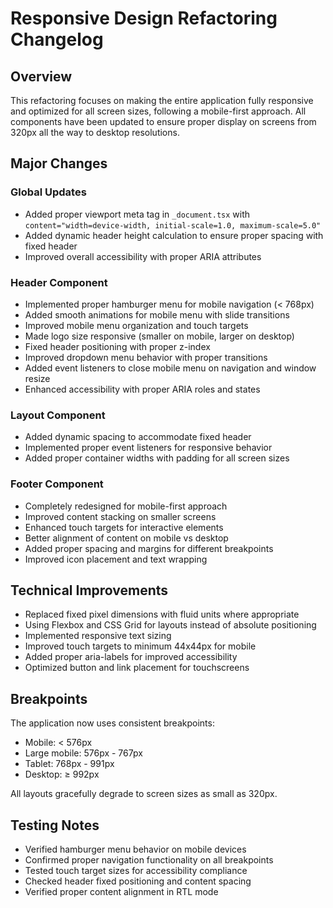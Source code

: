 # Responsive Design Refactoring Changelog

## Overview
This refactoring focuses on making the entire application fully responsive and optimized for all screen sizes, following a mobile-first approach. All components have been updated to ensure proper display on screens from 320px all the way to desktop resolutions.

## Major Changes

### Global Updates
- Added proper viewport meta tag in `_document.tsx` with `content="width=device-width, initial-scale=1.0, maximum-scale=5.0"`
- Added dynamic header height calculation to ensure proper spacing with fixed header
- Improved overall accessibility with proper ARIA attributes

### Header Component
- Implemented proper hamburger menu for mobile navigation (< 768px)
- Added smooth animations for mobile menu with slide transitions
- Improved mobile menu organization and touch targets
- Made logo size responsive (smaller on mobile, larger on desktop)
- Fixed header positioning with proper z-index
- Improved dropdown menu behavior with proper transitions
- Added event listeners to close mobile menu on navigation and window resize
- Enhanced accessibility with proper ARIA roles and states

### Layout Component
- Added dynamic spacing to accommodate fixed header
- Implemented proper event listeners for responsive behavior
- Added proper container widths with padding for all screen sizes

### Footer Component
- Completely redesigned for mobile-first approach
- Improved content stacking on smaller screens
- Enhanced touch targets for interactive elements
- Better alignment of content on mobile vs desktop
- Added proper spacing and margins for different breakpoints
- Improved icon placement and text wrapping

## Technical Improvements
- Replaced fixed pixel dimensions with fluid units where appropriate
- Using Flexbox and CSS Grid for layouts instead of absolute positioning
- Implemented responsive text sizing
- Improved touch targets to minimum 44x44px for mobile
- Added proper aria-labels for improved accessibility
- Optimized button and link placement for touchscreens

## Breakpoints
The application now uses consistent breakpoints:
- Mobile: < 576px
- Large mobile: 576px - 767px
- Tablet: 768px - 991px
- Desktop: ≥ 992px

All layouts gracefully degrade to screen sizes as small as 320px.

## Testing Notes
- Verified hamburger menu behavior on mobile devices
- Confirmed proper navigation functionality on all breakpoints
- Tested touch target sizes for accessibility compliance
- Checked header fixed positioning and content spacing
- Verified proper content alignment in RTL mode 